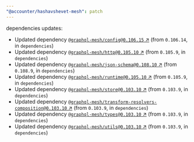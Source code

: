 ```yaml
---
"@accounter/hashavshevet-mesh": patch
---
```

dependencies updates:
  - Updated dependency [`@graphql-mesh/config@0.106.15` ↗︎](https://www.npmjs.com/package/@graphql-mesh/config/v/0.106.15) (from `0.106.14`, in `dependencies`)
  - Updated dependency [`@graphql-mesh/http@0.105.10` ↗︎](https://www.npmjs.com/package/@graphql-mesh/http/v/0.105.10) (from `0.105.9`, in `dependencies`)
  - Updated dependency [`@graphql-mesh/json-schema@0.108.10` ↗︎](https://www.npmjs.com/package/@graphql-mesh/json-schema/v/0.108.10) (from `0.108.9`, in `dependencies`)
  - Updated dependency [`@graphql-mesh/runtime@0.105.10` ↗︎](https://www.npmjs.com/package/@graphql-mesh/runtime/v/0.105.10) (from `0.105.9`, in `dependencies`)
  - Updated dependency [`@graphql-mesh/store@0.103.10` ↗︎](https://www.npmjs.com/package/@graphql-mesh/store/v/0.103.10) (from `0.103.9`, in `dependencies`)
  - Updated dependency [`@graphql-mesh/transform-resolvers-composition@0.103.10` ↗︎](https://www.npmjs.com/package/@graphql-mesh/transform-resolvers-composition/v/0.103.10) (from `0.103.9`, in `dependencies`)
  - Updated dependency [`@graphql-mesh/types@0.103.10` ↗︎](https://www.npmjs.com/package/@graphql-mesh/types/v/0.103.10) (from `0.103.9`, in `dependencies`)
  - Updated dependency [`@graphql-mesh/utils@0.103.10` ↗︎](https://www.npmjs.com/package/@graphql-mesh/utils/v/0.103.10) (from `0.103.9`, in `dependencies`)
